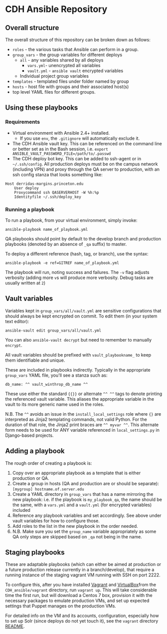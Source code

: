 # CDH Ansible Repository

## Overall structure

The overall structure of this repository can be broken down as follows:
  - `roles` - the various tasks that Ansible can perform in a group.
  - `group_vars` - the group variables for different deploys
    - `all` - any variables shared by all deploys
      - `vars.yml`- unencrypted all variables
      - `vault.yml` - `ansible vault` encrypted variables
    - Individual project group variables
  - `templates` - templated files under folder named by group
  - `hosts` - host file with groups and their associated host(s)
  - top level YAML files for different groups.

## Using these playbooks

### Requirements
  - Virtual environment with Ansible 2.4+ installed.
    - If you use `env`, the `.gitignore` will automatically exclude it.
  - The CDH Ansible vault key. This can be referenced on the command line or
  better set as in the Bash session, i.e.
  `export ANSIBLE_VAULT_PASSWORD_FILE=/path/to/.passwd`
  - The CDH deploy bot key. This can be added to ssh-agent or in `~/.ssh/config`.
  All production deploys must be on the campus network (including VPN) and
  proxy through the QA server to production, with an ssh config stanza
  that looks something like:
  ```
  Host derridas-margins.princeton.edu
      User deploy
      Proxycommand ssh QASERVERHOST -W %h:%p
      Identityfile ~/.ssh/deploy_key
  ```

### Running a playbook

To run a playbook, from your virtual environment, simply invoke:

```{bash}
ansible-playbook name_of_playbook.yml
```

QA playbooks should point by default to the develop branch and production playbooks
(denoted by an absence of `_qa` suffix) to master.

To deploy a different reference (hash, tag, or branch), use the syntax:

```{bash}
ansible-playbook -e ref=GITREF name_of_playbook.yml
```

The playbook will run, noting success and failures. The `-v` flag adjusts verbosity
(adding more `v`s will produce more verbosity. Debug tasks are usually written at `2`)

## Vault variables

Variables kept in `group_vars/all/vault.yml` are sensitive configurations
that should always be kept encrypted on commit. To edit them (in your system
text editor):
```{bash}
ansible-vault edit group_vars/all/vault.yml
```

You can also `ansible-vault decrypt` but need to remember to manually `encrypt`.

All vault variables should be prefixed with `vault_playbookname_` to keep them
identifiable and unique.

These are included in playbooks indirectly. Typically in the appropriate
`group_vars` YAML file, you'll see a stanza such as:
```{yaml}
db_name: ^^ vault_winthrop_db_name ^^
```

These use either the standard `{{}}` or alternate `^^ ^^` tags to denote
printing the referenced vault variable. This aliases the appropriate variable
in the vault to its more generic name used in the roles.

N.B. The `^^` avoids an issue in the `install_local_settings` role where `{}`
  are interpreted as Jinja2 templating commands, not valid Python. For the
  duration of that role, the Jinja2 print braces are `^^ myvar ^^`. This
  alternate form needs to be used for ANY variable referenced in
  `local_settings.py` in Django-based projects.

## Adding a playbook

The rough order of creating a playbook is:

  1. Copy over an appropriate playbook as a template that is either production
  or QA.
  2. Create a group in hosts (QA and production
    are or should be separate):
    ```
    [mygroup]
    hostname.of.server.edu
    ```
  3. Create a YAML directory in `group_vars` that has a name mirroring the new
  playbook: i.e. if the playbook is `my_playbook_qa`, the name should be
  the same, with a `vars.yml` and a `vault.yml` (for encrypted variables) included
  4. Reference any playbook variables and set accordingly. See above under
  vault variables for how to configure those.
  5. Add roles to the list in the new playbook in the order needed.
  6. N.B. Make sure you set the `group_name` variable appropriately as some QA
  only steps are skipped based on `_qa` not being in the name.

## Staging playbooks

These are adaptable playbooks (which can either be aimed at production or a
future production release currently in a branch/develop), that require a running
instance of the staging vagrant VM running with SSH on port 2222.

To configure this, after you have installed [Vagrant](https://www.vagrantup.com/downloads.html)
and [VirtualBox](https://www.virtualbox.org/wiki/Downloads)from the `CDH_ansible/vagrant` directory,
run `vagrant up`. This will take
considerable time the first run, but will download a Centos 7 box, provision it
with the necessary packages to emulate production VMs, and set up expected
settings that Puppet manages on the production VMs.

For detailed info on the VM and its accounts, configuration, especially how to
set up Solr (since deploys do not yet touch it), see the `vagrant` directory
[README](vagrant/README.md).
